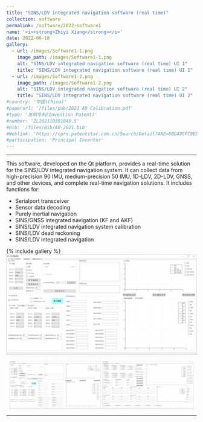 ```yaml
---
title: "SINS/LDV integrated navigation software (real time)"
collection: software
permalink: /software/2022-software1
name: '<i><strong>Zhiyi Xiang</strong></i>'
date: 2022-06-18
gallery:
  - url: /images/Software1-1.png
    image_path: /images/Software1-1.png
    alt: "SINS/LDV integrated navigation software (real time) UI 1"
    title: "SINS/LDV integrated navigation software (real time) UI 1"
  - url: /images/Software1-2.png
    image_path: /images/Software1-2.png
    alt: "SINS/LDV integrated navigation software (real time) UI 2"
    title: "SINS/LDV integrated navigation software (real time) UI 2"
#country: '中国(China)'
#paperurl: '/files/pub/2021 AO Calibration.pdf'
#type: '发明专利(Invention Patent)'
#number: 'ZL202110391840.5'
#Bib: '/files/Bib/AO-2021.bib'
#Weblink: 'https://cprs.patentstar.com.cn/Search/Detail?ANE=6BDA9GFC9EEB9HGF9BIB9FFB9BHCABHA9IBB9AFE9BHD2BBA'
#participation: 'Principal Inventor'
---
```



------

This software, developed on the Qt platform, provides a real-time solution for the SINS/LDV integrated navigation system. It can collect data from high-precision 90 IMU, medium-precision 50 IMU, 1D-LDV, 2D-LDV, GNSS, and other devices, and complete real-time navigation solutions. It includes functions for:

* Serialport transceiver
* Sensor data decoding
* Purely inertial navigation
* SINS/GNSS integrated navigation (KF and AKF)
* SINS/LDV integrated navigation system calibration
* SINS/LDV dead reckoning
* SINS/LDV integrated navigation

{% include gallery %}
![](/images/Software1-1.png)
<p><center class ='img'>
<img src='/images/Software1-1.png' width="48%">
<img src='/images/Software1-2.png' width="48%">
</center></p> 

------
